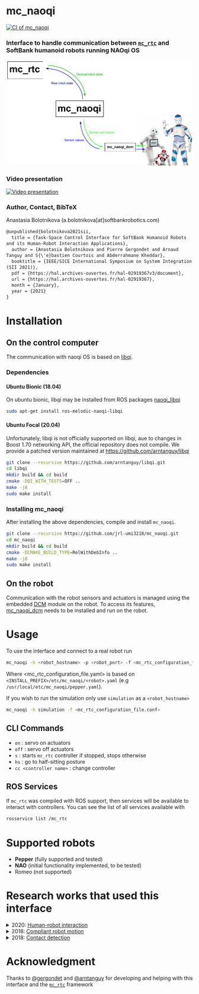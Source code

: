 # mc_naoqi

[![CI of mc_naoqi](https://github.com/jrl-umi3218/mc_naoqi/actions/workflows/build.yaml/badge.svg)](https://github.com/jrl-umi3218/mc_naoqi/actions/workflows/build.yaml)

### Interface to handle communication between [`mc_rtc`](https://jrl-umi3218.github.io/mc_rtc/) and SoftBank humanoid robots running NAOqi OS

![mc_naoqi](doc/mc_naoqi.png "mc_naoqi interface")

### Video presentation

[![Video presentation](https://img.youtube.com/vi/qzEnCGlT93s/0.jpg)](https://www.youtube.com/watch?v=qzEnCGlT93s "Task-Space Control Interface for SoftBank Robots and its Human-Robot Interaction Applications")

### Author, Contact, BibTeX

Anastasia Bolotnikova (a.bolotnikova[at]softbankrobotics.com)

```
@unpublished{bolotnikova2021sii,
  title = {Task-Space Control Interface for SoftBank Humanoid Robots and its Human-Robot Interaction Applications},
  author = {Anastasia Bolotnikova and Pierre Gergondet and Arnaud Tanguy and S{\'e}bastien Courtois and Abderrahmane Kheddar},
  booktitle = {IEEE/SICE International Symposium on System Integration (SII 2021)},
  pdf = {https://hal.archives-ouvertes.fr/hal-02919367v3/document},
  url = {https://hal.archives-ouvertes.fr/hal-02919367},
  month = {January},
  year = {2021}
}
```

# Installation

## On the control computer

The communication with naoqi OS is based on [libqi](https://github.com/aldebaran/libqi).

### Dependencies

#### Ubuntu Bionic (18.04)

On ubuntu bionic, libqi may be installed from ROS packages [naoqi_libqi](http://wiki.ros.org/naoqi_libqi)

```sh
sudo apt-get install ros-melodic-naoqi-libqi
```

#### Ubuntu Focal (20.04)

Unfortunately, libqi is not officially supported on libqi, aue to changes in Boost 1.70 networking API, the official repository does not compile.
We provide a patched version maintained at https://github.com/arntanguy/libqi

```sh
git clone --recursive https://github.com/arntanguy/libqi.git
cd libqi
mkdir build && cd build
cmake -DQI_WITH_TESTS=OFF ..
make -j8
sudo make install
```

### Installing mc_naoqi

After installing the above dependencies, compile and install `mc_naoqi`.

``` bash
git clone --recursive https://github.com/jrl-umi3218/mc_naoqi.git
cd mc_naoqi
mkdir build && cd build
cmake -DCMAKE_BUILD_TYPE=RelWithDebInfo ..
make -j8
sudo make install
```

## On the robot

Communication with the robot sensors and actuators is managed using the embedded [DCM](http://doc.aldebaran.com/2-1/naoqi/sensors/dcm.html) module on the robot.
To access its features, [mc_naoqi_dcm](https://github.com/jrl-umi3218/mc_naoqi_dcm) needs to be installed and run on the robot.

# Usage

To use the interface and connect to a real robot run

```bash
mc_naoqi -h <robot_hostname> -p <robot_port> -f <mc_rtc_configuration_file.conf>
```

Where <mc_rtc_configuration_file.yaml> is based on `<INSTALL_PREFIX>/etc/mc_naoqi/<robot>.yaml` (e.g `/usr/local/etc/mc_naoqi/pepper.yaml`).

If you wish to run the simulation only use `simulation` as a `<robot_hostname>`

```bash
mc_naoqi -h simulation -f <mc_rtc_configuration_file.conf>
```

## CLI Commands

- `on` : servo on actuators
- `off` : servo off actuators
- `s` : starts `mc_rtc` controller if stopped, stops otherwise
- `hs` : go to half-sitting posture
- `cc <controller name>` : change controller

## ROS Services

If `mc_rtc` was compiled with ROS support, then services will be available to interact with controllers. You can see the list of all services available with

```sh
rosservice list /mc_rtc
```

# Supported robots

* **Pepper** (fully supported and tested)
* **NAO** (initial functionality implemented, to be tested)
* Romeo (not supported)

# Research works that used this interface

<details>
<summary>2020:
<a href="https://www.youtube.com/watch?v=vDmEc1aBODA">Human-robot interaction</a></summary>
<br>
@inproceedings{bolotnikova2020roman,
<br> &emsp;title = {Autonomous Initiation of Human Physical Assistance by a Humanoid},
<br> &emsp;author = {Anastasia Bolotnikova and S{\'e}bastien Courtois and Abderrahmane Kheddar},
<br> &emsp;booktitle = {IEEE International Conference on Robot and Human Interactive Communication},
<br> &emsp;address = {Naples, Italy},
<br> &emsp;month = {31 August--4 September},
<br> &emsp;year = {2020} <br>
}
</details>
<details>
<summary>2018: <a href="https://www.youtube.com/watch?v=NnVgbZqZebU">Compliant robot motion</a></summary>
<br>
@inproceedings{bolotnikova2018humanoids,
<br> &emsp;title={Compliant Robot Motion Regulated via Proprioceptive Sensor Based Contact Observer},
<br> &emsp;author={Anastasia Bolotnikova and S{\'e}bastien Courtois and Abderrahmane Kheddar},
<br> &emsp;booktitle={IEEE-RAS International Conference on Humanoid Robots},
<br> &emsp;pages={854--859},
<br> &emsp;address = {Beijing, China},
<br> &emsp;month = {6--9 November},
<br> &emsp;year={2018} <br>
}
</details>
<details>
<summary>2018: <a href="https://www.youtube.com/watch?v=nY9zMG0EsnM">Contact detection</a></summary>
<br>
@inproceedings{bolotnikova2018roman,
<br> &emsp;title = {Contact observer for humanoid robot Pepper based on tracking joint position discrepancies},
<br> &emsp;author = {Anastasia Bolotnikova and S{\'e}bastien Courtois and Abderrahmane Kheddar},
<br> &emsp;booktitle = {IEEE International Conference on Robot and Human Interactive Communication},
<br> &emsp;pages = {29--34},
<br> &emsp;address = {Nanjing, China},
<br> &emsp;month = {27--31 August},
<br> &emsp;year = {2018} <br>
}
</details>

# Acknowledgment

Thanks to [@gergondet](https://github.com/gergondet) and [@arntanguy](https://github.com/arntanguy) for developing and helping with this interface and the [`mc_rtc`](https://jrl-umi3218.github.io/mc_rtc/) framework
